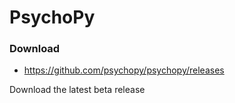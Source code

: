 
# PsychoPy


### Download

* https://github.com/psychopy/psychopy/releases

Download the latest beta release
